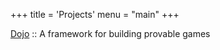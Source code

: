 +++
title = 'Projects'
menu = "main"
+++

[Dojo](https://github.com/dojoengine/dojo) :: A framework for building provable games
